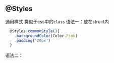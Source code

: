 ## @Styles
通用样式
类似于css中的`class`
语法一：放在struct内
```js
  @Styles commonStyle(){
    .backgroundColor(Color.Pink)
    .padding('20px')
  }
```

语法二：